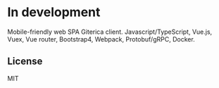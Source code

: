 In development
==============

Mobile-friendly web SPA Giterica client. Javascript/TypeScript, Vue.js, Vuex, Vue router, Bootstrap4, Webpack, Protobuf/gRPC, Docker.

License
-------

MIT